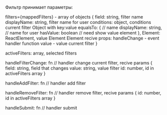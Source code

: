 Фильтр принимает параметры:


  filters={mappedFilters} - array of objects
    {
      field: string,  filter name
      displayName: string,  filter name for user
      conditions: object,  conditions current filter
        Object with key:value 
          equalsTo: { // name
            displayName: string, // name for user
            hasValue: boolean // need show value element
          },
      Element: ReactElement,  value Element
      Element recive props:
         handleChange - event handler function
         value - value current filter 
    }




  activeFilters: array, selected filters

  
  handleFilterChange: fn // handler change current filter, recive params 
    {
      field: string, field that changes
      value: string, value filter 
      id: number, id in activeFilters array
    } 
  
  handleAddFilter: fn // handler add filter
  
  handleRemoveFilter: fn // handler remove filter, recive params 
    {
      id: number, id in activeFilters array 
    }
  
  handleSubmit: fn // handler submit